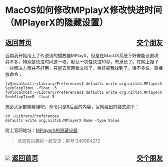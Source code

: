 # MacOS如何修改MPplayX修改快进时间（MPlayerX的隐藏设置）
<a href="/blog/home.html">返回首页</a><a href="/blog/交个朋友.html"  style="float:right;">交个朋友</a>
---

近期我开始用上了传说级的播放器MPlayX，但是在MacOS系统下好像能设置项并不多，特别是快进时间这一项，默认一次性快进10秒，有点长了。在网上搜了一些解决方案并不好用，只能去官网看文档了，幸好被我找到了。话不多说，直接放命令：

```
fv@localhost:~/Library/Preferences$ defaults write org.niltsh.MPlayerX SeekStepTimeL -float -5
fv@localhost:~/Library/Preferences$ defaults write org.niltsh.MPlayerX SeekStepTimeR -float 5

```
想必大家都能看懂吧，命令只是$后面的内容，官网给出的格式如下：


```
cd ~/Library/Preferences
defaults write org.niltsh.MPlayerX Name -type Value

```
附上官网地址：[MPlayerX的隐藏设置](http://blog.mplayerx.org/blog/2013/02/01/hidden-settings/)

> 欢迎有兴趣的一起交流：群号:340964272

![](/blog/pic/201712120951590031.png)
<a href="/blog/home.html">返回首页</a><a href="/blog/交个朋友.html"  style="float:right;">交个朋友</a>
---

<script src="/blog/js/bubbly.js"></script>
<script src="/blog/js/article.js"></script>